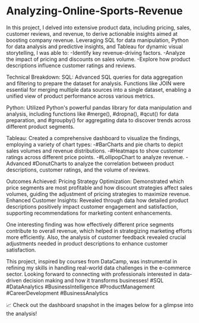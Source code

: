 # Analyzing-Online-Sports-Revenue

In this project, I delved into extensive product data, including pricing, sales, customer reviews, and revenue, to derive actionable insights aimed at boosting company revenue. Leveraging SQL for data manipulation, Python for data analysis and predictive insights, and Tableau for dynamic visual storytelling, I was able to:
-Identify key revenue-driving factors.
-Analyze the impact of pricing and discounts on sales volume.
-Explore how product descriptions influence customer ratings and reviews.

Technical Breakdown:
SQL: Advanced SQL queries for data aggregation and filtering to prepare the dataset for analysis. Functions like JOIN were essential for merging multiple data sources into a single dataset, enabling a unified view of product performance across various metrics.

Python: Utilized Python's powerful pandas library for data manipulation and analysis, including functions like #merge(), #dropna(), #qcut() for data preparation, and #groupby() for aggregating data to discover trends across different product segments.

Tableau: Created a comprehensive dashboard to visualize the findings, employing a variety of chart types:
-#BarCharts and pie charts to depict sales volumes and revenue distributions.
-#Heatmaps to show customer ratings across different price points.
-#LollipopChart to analyze revenue.
-Advanced #DonutCharts to analyze the correlation between product descriptions, customer ratings, and the volume of reviews.

Outcomes Achieved:
Pricing Strategy Optimization: Demonstrated which price segments are most profitable and how discount strategies affect sales volumes, guiding the adjustment of pricing strategies to maximize revenue.
Enhanced Customer Insights: Revealed through data how detailed product descriptions positively impact customer engagement and satisfaction, supporting recommendations for marketing content enhancements.

One interesting finding was how effectively different price segments contribute to overall revenue, which helped in strategizing marketing efforts more efficiently. Also, the analysis of customer feedback revealed crucial adjustments needed in product descriptions to enhance customer satisfaction.

This project, inspired by courses from DataCamp, was instrumental in refining my skills in handling real-world data challenges in the e-commerce sector.
Looking forward to connecting with professionals interested in data-driven decision making and how it transforms businesses! 
#SQL #DataAnalytics #BusinessIntelligence #ProductManagement #CareerDevelopment #BusinessAnalytics

📈 Check out the dashboard snapshot in the images below for a glimpse into the analysis!
